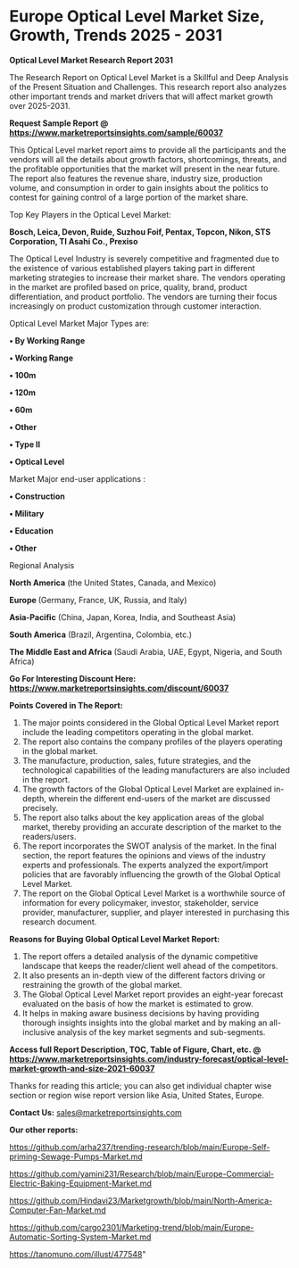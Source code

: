 # Europe Optical Level Market Size, Growth, Trends 2025 - 2031

<strong>Optical Level Market Research Report 2031</strong>

The Research Report on Optical Level Market is a Skillful and Deep Analysis of the Present Situation and Challenges. This research report also analyzes other important trends and market drivers that will affect market growth over 2025-2031.

<strong>Request Sample Report @ <a href=https://www.marketreportsinsights.com/sample/60037>https://www.marketreportsinsights.com/sample/60037</a></strong>

This Optical Level market report aims to provide all the participants and the vendors will all the details about growth factors, shortcomings, threats, and the profitable opportunities that the market will present in the near future. The report also features the revenue share, industry size, production volume, and consumption in order to gain insights about the politics to contest for gaining control of a large portion of the market share.

Top Key Players in the Optical Level Market:

<strong>Bosch, Leica, Devon, Ruide, Suzhou Foif, Pentax, Topcon, Nikon, STS Corporation, TI Asahi Co., Prexiso</strong>

The Optical Level Industry is severely competitive and fragmented due to the existence of various established players taking part in different marketing strategies to increase their market share. The vendors operating in the market are profiled based on price, quality, brand, product differentiation, and product portfolio. The vendors are turning their focus increasingly on product customization through customer interaction.

Optical Level Market Major Types are:

<strong>• By Working Range

• Working Range

• 100m

• 120m

• 60m

• Other

• Type II

• Optical Level</strong>

Market Major end-user applications :

<strong>• Construction

• Military

• Education

• Other</strong>

Regional Analysis

</u><strong><b>North America</b></strong> (the United States, Canada, and Mexico)

<strong><b>Europe </b></strong>(Germany, France, UK, Russia, and Italy)

<strong><b>Asia-Pacific</b></strong> (China, Japan, Korea, India, and Southeast Asia)

<strong><b>South America</b></strong> (Brazil, Argentina, Colombia, etc.)

<strong><b>The Middle East and Africa</b></strong> (Saudi Arabia, UAE, Egypt, Nigeria, and South Africa)

<strong>Go For Interesting Discount Here: <a href=https://www.marketreportsinsights.com/discount/60037>https://www.marketreportsinsights.com/discount/60037</a></strong>

<strong>Points Covered in The Report:</strong>
<ol>
  <li>The major points considered in the Global Optical Level Market report include the leading competitors operating in the global market.</li>
  <li>The report also contains the company profiles of the players operating in the global market.</li>
  <li>The manufacture, production, sales, future strategies, and the technological capabilities of the leading manufacturers are also included in the report.</li>
  <li>The growth factors of the Global Optical Level Market are explained in-depth, wherein the different end-users of the market are discussed precisely.</li>
  <li>The report also talks about the key application areas of the global market, thereby providing an accurate description of the market to the readers/users.</li>
  <li>The report incorporates the SWOT analysis of the market. In the final section, the report features the opinions and views of the industry experts and professionals. The experts analyzed the export/import policies that are favorably influencing the growth of the Global Optical Level Market.</li>
  <li>The report on the Global Optical Level Market is a worthwhile source of information for every policymaker, investor, stakeholder, service provider, manufacturer, supplier, and player interested in purchasing this research document.</li>
</ol>
<strong>Reasons for Buying Global Optical Level Market Report:</strong>

<ol>
  <li>The report offers a detailed analysis of the dynamic competitive landscape that keeps the reader/client well ahead of the competitors.</li>
  <li>It also presents an in-depth view of the different factors driving or restraining the growth of the global market.</li>
  <li>The Global Optical Level Market report provides an eight-year forecast evaluated on the basis of how the market is estimated to grow.</li>
  <li>It helps in making aware business decisions by having providing thorough insights insights into the global market and by making an all-inclusive analysis of the key market segments and sub-segments.</li>
</ol>
<strong>Access full Report Description, TOC, Table of Figure, Chart, etc. @ <a href=https://www.marketreportsinsights.com/industry-forecast/optical-level-market-growth-and-size-2021-60037>https://www.marketreportsinsights.com/industry-forecast/optical-level-market-growth-and-size-2021-60037</a></strong>


Thanks for reading this article; you can also get individual chapter wise section or region wise report version like Asia, United States, Europe.

<strong>Contact Us:</strong>
sales@marketreportsinsights.com

<strong>Our other reports:</strong>

<a href=https://github.com/arha237/trending-research/blob/main/Europe-Self-priming-Sewage-Pumps-Market.md>https://github.com/arha237/trending-research/blob/main/Europe-Self-priming-Sewage-Pumps-Market.md</a>

<a href=https://github.com/yamini231/Research/blob/main/Europe-Commercial-Electric-Baking-Equipment-Market.md>https://github.com/yamini231/Research/blob/main/Europe-Commercial-Electric-Baking-Equipment-Market.md</a>

<a href=https://github.com/Hindavi23/Marketgrowth/blob/main/North-America-Computer-Fan-Market.md>https://github.com/Hindavi23/Marketgrowth/blob/main/North-America-Computer-Fan-Market.md</a>

<a href=https://github.com/cargo2301/Marketing-trend/blob/main/Europe-Automatic-Sorting-System-Market.md>https://github.com/cargo2301/Marketing-trend/blob/main/Europe-Automatic-Sorting-System-Market.md</a>

<a href=https://tanomuno.com/illust/477548>https://tanomuno.com/illust/477548</a>"
